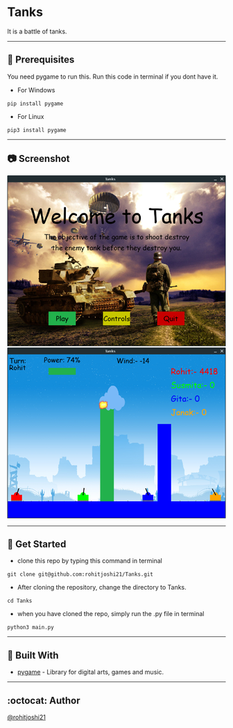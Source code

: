 # Tanks

It is a battle of tanks.

-----

## :crystal_ball: Prerequisites

You need pygame to run this.
Run this code in terminal if you dont have it.
- For Windows
```
pip install pygame
```
- For Linux
```
pip3 install pygame
```

----------

## :camera: Screenshot

![Intro](Assets/ss1.png)
![Play](Assets/ss2.png)

----------

## :floppy_disk: Get Started

- clone this repo by typing this command in terminal
```
git clone git@github.com:rohitjoshi21/Tanks.git
```

- After cloning the repository, change the directory to Tanks.

```
cd Tanks
```

- when you have cloned the repo, simply run the .py file in terminal 

```
python3 main.py
```
----------

## :hammer: Built With

- [pygame](https://github.com/pygame/) - Library for digital arts, games and music.

----------

## :octocat: Author

[@rohitjoshi21](https://github.com/rohitjoshi21)
